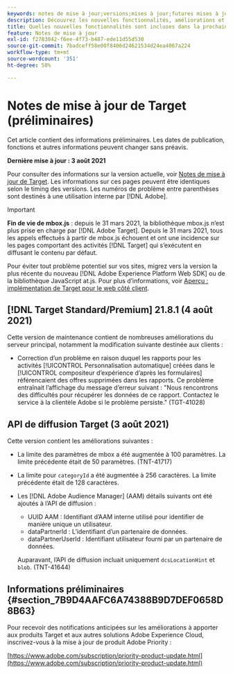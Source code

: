 ```yaml
---
keywords: notes de mise à jour;versions;mises à jour;futures mises à jour;améliorations;nouvelles fonctionnalités;correctifs;préliminaire
description: Découvrez les nouvelles fonctionnalités, améliorations et correctifs de la prochaine version d’Adobe Target, notamment les SDK, les API et les bibliothèques JavaScript.
title: Quelles nouvelles fonctionnalités sont incluses dans la prochaine version ?
feature: Notes de mise à jour
exl-id: f2783042-f6ee-4f73-b487-ede11d55d530
source-git-commit: 7badceff58e00f8406d24621534d24ea4067a224
workflow-type: tm+mt
source-wordcount: '351'
ht-degree: 58%

---
```


# Notes de mise à jour de Target (préliminaires)

Cet article contient des informations préliminaires. Les dates de publication, fonctions et autres informations peuvent changer sans préavis.

**Dernière mise à jour : 3 août 2021**

Pour consulter des informations sur la version actuelle, voir [Notes de mise à jour de Target](release-notes.md). Les informations sur ces pages peuvent être identiques selon le timing des versions. Les numéros de problème entre parenthèses sont destinés à une utilisation interne par [!DNL Adobe].

>[!IMPORTANT]
>
>**Fin de vie de mbox.js** : depuis le 31 mars 2021, la bibliothèque mbox.js n’est plus prise en charge par [!DNL Adobe Target]. Depuis le 31 mars 2021, tous les appels effectués à partir de mbox.js échouent et ont une incidence sur les pages comportant des activités [!DNL Target] qui s’exécutent en diffusant le contenu par défaut.
>
>Pour éviter tout problème potentiel sur vos sites, migrez vers la version la plus récente du nouveau [!DNL Adobe Experience Platform Web SDK] ou de la bibliothèque JavaScript at.js. Pour plus d’informations, voir [Aperçu : implémentation de Target pour le web côté client](/help/c-implementing-target/c-implementing-target-for-client-side-web/implement-target-for-client-side-web.md).

## [!DNL Target Standard/Premium] 21.8.1 (4 août 2021)

Cette version de maintenance contient de nombreuses améliorations du serveur principal, notamment la modification suivante destinée aux clients :

* Correction d’un problème en raison duquel les rapports pour les activités [!UICONTROL Personnalisation automatique] créées dans le [!UICONTROL compositeur d’expérience d’après les formulaires] référencaient des offres supprimées dans les rapports. Ce problème entraînait l’affichage du message d’erreur suivant : &quot;Nous rencontrons des difficultés pour récupérer les données de ce rapport. Contactez le service à la clientèle Adobe si le problème persiste.&quot; (TGT-41028)

## API de diffusion Target (3 août 2021)

Cette version contient les améliorations suivantes :

* La limite des paramètres de mbox a été augmentée à 100 paramètres. La limite précédente était de 50 paramètres. (TNT-41717)
* La limite pour `categoryId` a été augmentée à 256 caractères. La limite précédente était de 128 caractères.
* Les [!DNL Adobe Audience Manager] (AAM) détails suivants ont été ajoutés à l’API de diffusion :

   * UUID AAM : Identifiant d’AAM interne utilisé pour identifier de manière unique un utilisateur.
   * dataPartnerId : L’identifiant d’un partenaire de données.
   * dataPartnerUserId : Identifiant utilisateur fourni par un partenaire de données.

   Auparavant, l’API de diffusion incluait uniquement `dcsLocationHint` et `blob`. (TNT-41644)

## Informations préliminaires {#section_7B9D4AAFC6A74388B9D7DEF0658D8B63}

Pour recevoir des notifications anticipées sur les améliorations à apporter aux produits Target et aux autres solutions Adobe Experience Cloud, inscrivez-vous à la mise à jour de produit Adobe Priority :

[https://www.adobe.com/subscription/priority-product-update.html](https://www.adobe.com/subscription/priority-product-update.html)
